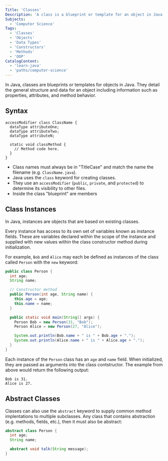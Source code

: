 ```yaml
---
Title: 'Classes'
Description: 'A class is a blueprint or template for an object in Java.'
Subjects:
  - 'Computer Science'
Tags:
  - 'Classes'
  - 'Objects'
  - 'Data Types'
  - 'Constructors'
  - 'Methods'
  - 'OOP'
CatalogContent:
  - 'learn-java'
  - 'paths/computer-science'
---
```


In Java, classes are blueprints or templates for objects in Java. They detail the general structure and data for an object including information such as properties, attributes, and method behavior.

## Syntax

```pseudo
accessModifier class ClassName {
  dataType attributeOne;
  dataType attributeTwo;
  dataType attributeN;

  static void classMethod {
    // Method code here.
  }
}
```

- Class names must always be in "TitleCase" and match the name the filename (e.g. `ClassName.java`).
- Java uses the `class` keyword for creating classes.
- They use an `accessModifier` (`public`, `private`, and `protected`) to determine its visibility to other files.
- Inside the class "blueprint" are members

## Class Instances

In Java, instances are objects that are based on existing classes.

Every instance has access to its own set of variables known as instance fields. These are variables declared within the scope of the instance and supplied with new values within the class constructor method during initialization.

For example, `Bob` and `Alice` may each be defined as instances of the class called `Person` with the `new` keyword:

```java
public class Person {
  int age;
  String name;

  // Constructor method
  public Person(int age, String name) {
    this.age = age;
    this.name = name;
  }

  public static void main(String[] args) {
    Person Bob = new Person(31, "Bob");
    Person Alice = new Person(27, "Alice");

    System.out.println(Bob.name + " is " + Bob.age + ".");
    System.out.println(Alice.name + " is " + Alice.age + ".");
  }
}
```

Each instance of the `Person` class has an `age` and `name` field. When initialized, they are passed as arguments into the class contstructor. The example from above would return the following output:

```shell
Bob is 31.
Alice is 27.
```

## Abstract Classes

Classes can also use the `abstract` keyword to supply common method implentations to multiple subclasses. Any class that contains abstraction (e.g. methods, fields, etc.), then it must also be abstract:

```java
abstract class Person {
  int age;
  String name;

  abstract void talk(String message);
}
```
